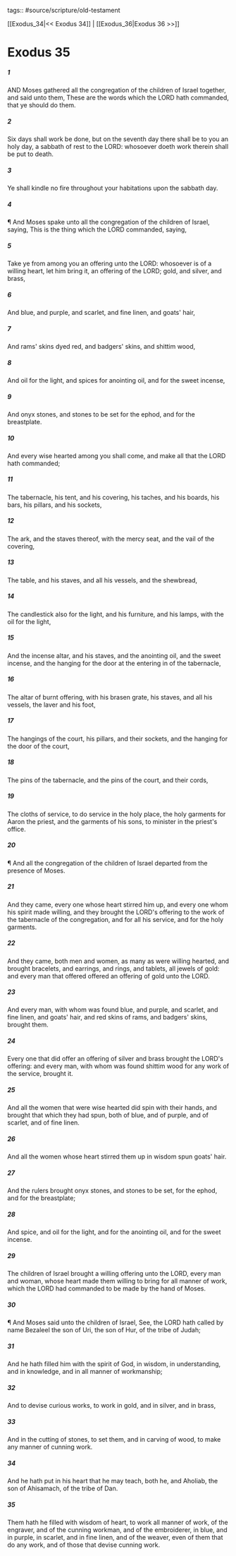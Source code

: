 tags:: #source/scripture/old-testament

[[Exodus_34|<< Exodus 34]] | [[Exodus_36|Exodus 36 >>]]

# Exodus 35

##### 1

AND Moses gathered all the congregation of the children of Israel together, and said unto them, These are the words which the LORD hath commanded, that ye should do them.

##### 2

Six days shall work be done, but on the seventh day there shall be to you an holy day, a sabbath of rest to the LORD: whosoever doeth work therein shall be put to death.

##### 3

Ye shall kindle no fire throughout your habitations upon the sabbath day.

##### 4

¶ And Moses spake unto all the congregation of the children of Israel, saying, This is the thing which the LORD commanded, saying,

##### 5

Take ye from among you an offering unto the LORD: whosoever is of a willing heart, let him bring it, an offering of the LORD; gold, and silver, and brass,

##### 6

And blue, and purple, and scarlet, and fine linen, and goats' hair,

##### 7

And rams' skins dyed red, and badgers' skins, and shittim wood,

##### 8

And oil for the light, and spices for anointing oil, and for the sweet incense,

##### 9

And onyx stones, and stones to be set for the ephod, and for the breastplate.

##### 10

And every wise hearted among you shall come, and make all that the LORD hath commanded;

##### 11

The tabernacle, his tent, and his covering, his taches, and his boards, his bars, his pillars, and his sockets,

##### 12

The ark, and the staves thereof, with the mercy seat, and the vail of the covering,

##### 13

The table, and his staves, and all his vessels, and the shewbread,

##### 14

The candlestick also for the light, and his furniture, and his lamps, with the oil for the light,

##### 15

And the incense altar, and his staves, and the anointing oil, and the sweet incense, and the hanging for the door at the entering in of the tabernacle,

##### 16

The altar of burnt offering, with his brasen grate, his staves, and all his vessels, the laver and his foot,

##### 17

The hangings of the court, his pillars, and their sockets, and the hanging for the door of the court,

##### 18

The pins of the tabernacle, and the pins of the court, and their cords,

##### 19

The cloths of service, to do service in the holy place, the holy garments for Aaron the priest, and the garments of his sons, to minister in the priest's office.

##### 20

¶ And all the congregation of the children of Israel departed from the presence of Moses.

##### 21

And they came, every one whose heart stirred him up, and every one whom his spirit made willing, and they brought the LORD's offering to the work of the tabernacle of the congregation, and for all his service, and for the holy garments.

##### 22

And they came, both men and women, as many as were willing hearted, and brought bracelets, and earrings, and rings, and tablets, all jewels of gold: and every man that offered offered an offering of gold unto the LORD.

##### 23

And every man, with whom was found blue, and purple, and scarlet, and fine linen, and goats' hair, and red skins of rams, and badgers' skins, brought them.

##### 24

Every one that did offer an offering of silver and brass brought the LORD's offering: and every man, with whom was found shittim wood for any work of the service, brought it.

##### 25

And all the women that were wise hearted did spin with their hands, and brought that which they had spun, both of blue, and of purple, and of scarlet, and of fine linen.

##### 26

And all the women whose heart stirred them up in wisdom spun goats' hair.

##### 27

And the rulers brought onyx stones, and stones to be set, for the ephod, and for the breastplate;

##### 28

And spice, and oil for the light, and for the anointing oil, and for the sweet incense.

##### 29

The children of Israel brought a willing offering unto the LORD, every man and woman, whose heart made them willing to bring for all manner of work, which the LORD had commanded to be made by the hand of Moses.

##### 30

¶ And Moses said unto the children of Israel, See, the LORD hath called by name Bezaleel the son of Uri, the son of Hur, of the tribe of Judah;

##### 31

And he hath filled him with the spirit of God, in wisdom, in understanding, and in knowledge, and in all manner of workmanship;

##### 32

And to devise curious works, to work in gold, and in silver, and in brass,

##### 33

And in the cutting of stones, to set them, and in carving of wood, to make any manner of cunning work.

##### 34

And he hath put in his heart that he may teach, both he, and Aholiab, the son of Ahisamach, of the tribe of Dan.

##### 35

Them hath he filled with wisdom of heart, to work all manner of work, of the engraver, and of the cunning workman, and of the embroiderer, in blue, and in purple, in scarlet, and in fine linen, and of the weaver, even of them that do any work, and of those that devise cunning work.
